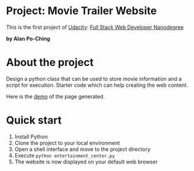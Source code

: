 # Project: Movie Trailer Website
This is the first project of [Udacity](https://www.udacity.com): [Full Stack Web Developer Nanodegree](https://www.udacity.com/course/full-stack-web-developer-nanodegree--nd004)

**by Alan Po-Ching**

# About the project
Design a python class that can be used to store movie information and a script for execution. Starter code which can help creating the web content. 

Here is the [demo](https://alankashiwa.github.io/movie-trailer-project/fresh_tomatoes.html) of the page generated.

# Quick start
1. Install Python
2. Clone the project to your local environment
3. Open a shell interface and move to the project directory
4. Execute `python entertainment_center.py`
5. The website is now displayed on your default web browser


